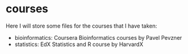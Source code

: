 # courses
Here I will store some files for the courses that I have taken:
- bioinformatics: Coursera Bioinformatics courses by Pavel Pevzner
- statistics: EdX Statistics and R course by HarvardX
